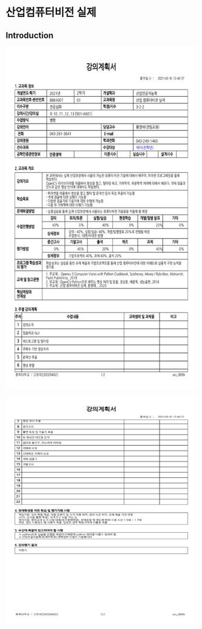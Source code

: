 # **산업컴퓨터비전 실제** 

## Introduction
 
<p align="left" margin=100>  <img src="https://github.com/kjj3436/industrial-AI/blob/master/images/2021-2학기_산업컴퓨터비전실제강의계획서_1.png"  width="600" height="900"> </p>
<p align="left" margin=100>  <img src="https://github.com/kjj3436/industrial-AI/blob/master/images/2021-2학기_산업컴퓨터비전실제강의계획서_2.png"  width="900" height="600"> </p>
